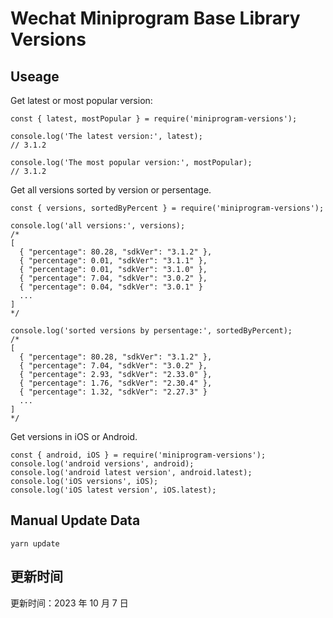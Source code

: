 
# Wechat Miniprogram Base Library Versions

## Useage

Get latest or most popular version:

```;
const { latest, mostPopular } = require('miniprogram-versions');

console.log('The latest version:', latest);
// 3.1.2

console.log('The most popular version:', mostPopular);
// 3.1.2

```

Get all versions sorted by version or persentage.

```
const { versions, sortedByPercent } = require('miniprogram-versions');

console.log('all versions:', versions);
/*
[
  { "percentage": 80.28, "sdkVer": "3.1.2" },
  { "percentage": 0.01, "sdkVer": "3.1.1" },
  { "percentage": 0.01, "sdkVer": "3.1.0" },
  { "percentage": 7.04, "sdkVer": "3.0.2" },
  { "percentage": 0.04, "sdkVer": "3.0.1" }
  ...
]
*/

console.log('sorted versions by persentage:', sortedByPercent);
/*
[
  { "percentage": 80.28, "sdkVer": "3.1.2" },
  { "percentage": 7.04, "sdkVer": "3.0.2" },
  { "percentage": 2.93, "sdkVer": "2.33.0" },
  { "percentage": 1.76, "sdkVer": "2.30.4" },
  { "percentage": 1.32, "sdkVer": "2.27.3" }
  ...
]
*/
```

Get versions in iOS or Android.

```
const { android, iOS } = require('miniprogram-versions');
console.log('android versions', android);
console.log('android latest version', android.latest);
console.log('iOS versions', iOS);
console.log('iOS latest version', iOS.latest);
```

## Manual Update Data

```
yarn update
```

## 更新时间

更新时间：2023 年 10 月 7 日
